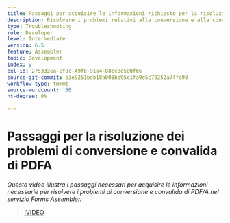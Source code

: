 ```yaml
---
title: Passaggi per acquisire le informazioni richieste per la risoluzione dei problemi di PDF/A
description: Risolvere i problemi relativi alla conversione e alla convalida di Assembler
type: Troubleshooting
role: Developer
level: Intermediate
version: 6.5
feature: Assembler
topic: Development
index: y
exl-id: 2753326a-2f8c-49f8-91a4-88cc8d500f66
source-git-commit: b3e9251bdb18a008be95c1fa9e5c79252a74fc98
workflow-type: tm+mt
source-wordcount: '50'
ht-degree: 0%

---
```


# Passaggi per la risoluzione dei problemi di conversione e convalida di PDFA

*Questo video illustra i passaggi necessari per acquisire le informazioni necessarie per risolvere i problemi di conversione e convalida di PDF/A nel servizio Forms Assembler.*

>[!VIDEO](https://video.tv.adobe.com/v/335518?quality=12&learn=on)
